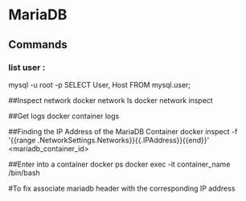 # MariaDB
## Commands
### list user :
mysql -u root -p
SELECT User, Host FROM mysql.user;

##Inspect network
docker network ls
docker network inspect <network name>

##Get logs
docker container logs <containerID>

##Finding the IP Address of the MariaDB Container
docker inspect -f '{{range .NetworkSettings.Networks}}{{.IPAddress}}{{end}}' <mariadb_container_id>

##Enter into a container
docker ps
docker exec -it container_name /bin/bash

#To fix
associate mariadb header with the corresponding IP address